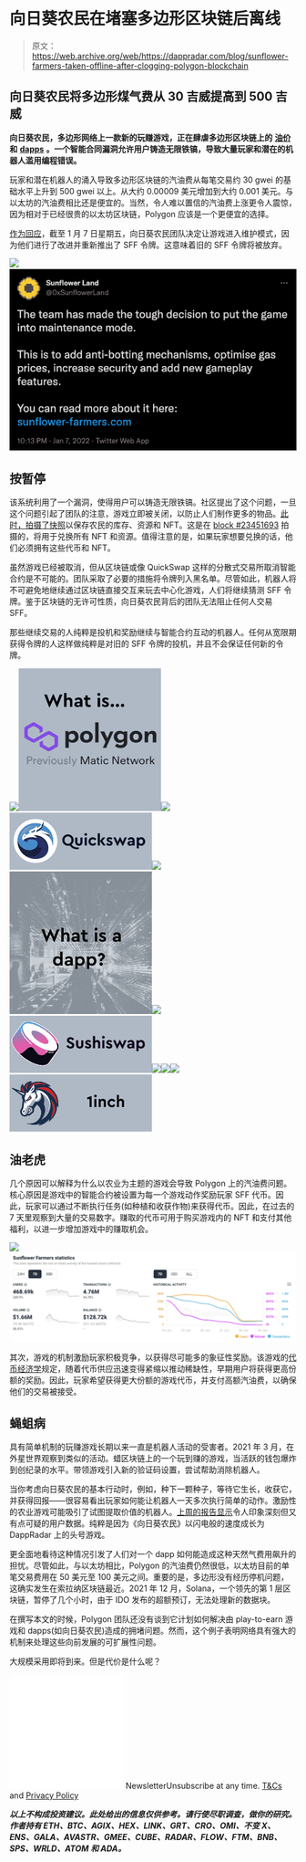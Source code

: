 # 向日葵农民在堵塞多边形区块链后离线

> 原文：<https://web.archive.org/web/https://dappradar.com/blog/sunflower-farmers-taken-offline-after-clogging-polygon-blockchain>

## 向日葵农民将多边形煤气费从 30 吉威提高到 500 吉威

**向日葵农民，多边形网络上一款新的玩赚游戏，正在肆虐多边形区块链上的** [**油价**](https://web.archive.org/web/20221202203334/https://polygonscan.com/gastracker) **和** [**dapps**](https://web.archive.org/web/20221202203334/https://twitter.com/DoubleProtocol/status/1478606054883614724) **。一个智能合同漏洞允许用户铸造无限铁镐，导致大量玩家和潜在的机器人滥用编程错误。**

玩家和潜在机器人的涌入导致多边形区块链的汽油费从每笔交易约 30 gwei 的基础水平上升到 500 gwei 以上。从大约 0.00009 美元增加到大约 0.001 美元。与以太坊的汽油费相比还是便宜的。当然，令人难以置信的汽油费上涨更令人震惊，因为相对于已经很贵的以太坊区块链，Polygon 应该是一个更便宜的选择。

[作为回应](https://web.archive.org/web/20221202203334/https://docs.sunflower-farmers.com/)，截至 1 月 7 日星期五，向日葵农民团队决定让游戏进入维护模式，因为他们进行了改进并重新推出了 SFF 令牌。这意味着旧的 SFF 令牌将被放弃。

![](img/610588fdc8053aa08fc00fe66160bb63.png)![Sunflower Farmers](img/427712e702209d411e4ff79eeea8c566.png)

## 按暂停

该系统利用了一个漏洞，使得用户可以铸造无限铁镐。社区提出了这个问题，一旦这个问题引起了团队的注意，游戏立即被关闭，以防止人们制作更多的物品。[此时，拍摄了快照](https://web.archive.org/web/20221202203334/https://polygonscan.com/block/23451693)以保存农民的库存、资源和 NFT。这是在 [block #23451693](https://web.archive.org/web/20221202203334/https://polygonscan.com/block/23451693) 拍摄的，将用于兑换所有 NFT 和资源。值得注意的是，如果玩家想要兑换的话，他们必须拥有这些代币和 NFT。

虽然游戏已经被取消，但从区块链或像 QuickSwap 这样的分散式交易所取消智能合约是不可能的。团队采取了必要的措施将令牌列入黑名单。尽管如此，机器人将不可避免地继续通过区块链直接交互来玩去中心化游戏，人们将继续猜测 SFF 令牌。鉴于区块链的无许可性质，向日葵农民背后的团队无法阻止任何人交易 SFF。

那些继续交易的人纯粹是投机和奖励继续与智能合约互动的机器人。任何从宽限期获得令牌的人这样做纯粹是对旧的 SFF 令牌的投机，并且不会保证任何新的令牌。

[](https://web.archive.org/web/20221202203334/https://dappradar.com/blog/what-is-polygon-a-simple-explanation)[![](img/87befc4a1e42119d30e207f259589417.png)<picture>![](img/9850dafef88d50680814cfead2e6e07d.png)</picture>](https://web.archive.org/web/20221202203334/https://dappradar.com/blog/what-is-polygon-a-simple-explanation)[](https://web.archive.org/web/20221202203334/https://dappradar.com/polygon/exchanges/quickswap)[![](img/41080c94dd1b2a5793c04379ea5a4a53.png)<picture>![](img/4982e5e79e92480e12079c60e0cbf5e3.png)</picture>](https://web.archive.org/web/20221202203334/https://dappradar.com/polygon/exchanges/quickswap)[](https://web.archive.org/web/20221202203334/https://dappradar.com/blog/what-is-a-dapp-on-the-blockchain)[![](img/87befc4a1e42119d30e207f259589417.png)<picture>![](img/2a5735e34a2d42c3acb8542452a012db.png)</picture>](https://web.archive.org/web/20221202203334/https://dappradar.com/blog/what-is-a-dapp-on-the-blockchain)[](https://web.archive.org/web/20221202203334/https://dappradar.com/polygon/defi/sushi)[![](img/41080c94dd1b2a5793c04379ea5a4a53.png)<picture>![](img/c98b957d8bbb12735b7e18efa0653117.png)</picture>](https://web.archive.org/web/20221202203334/https://dappradar.com/polygon/defi/sushi)[](https://web.archive.org/web/20221202203334/https://dappradar.com/blog/set-up-metamask-on-layer-2-and-avoid-ethereum-gas-fees)[![](img/87befc4a1e42119d30e207f259589417.png)<picture>![](img/3fa78c35c5589629ec2fb1a7b476936c.png)</picture>](https://web.archive.org/web/20221202203334/https://dappradar.com/blog/set-up-metamask-on-layer-2-and-avoid-ethereum-gas-fees)[](https://web.archive.org/web/20221202203334/https://dappradar.com/polygon/defi/1inch-network-on-polygon)[![](img/41080c94dd1b2a5793c04379ea5a4a53.png)<picture>![](img/825a55cc92eb027ce30ace3ab8e101d8.png)</picture>](https://web.archive.org/web/20221202203334/https://dappradar.com/polygon/defi/1inch-network-on-polygon)

## 油老虎

几个原因可以解释为什么以农业为主题的游戏会导致 Polygon 上的汽油费问题。核心原因是游戏中的智能合约被设置为每一个游戏动作奖励玩家 SFF 代币。因此，玩家可以通过不断执行任务(如种植和收获作物)来获得代币。因此，在过去的 7 天里观察到大量的交易数字。赚取的代币可用于购买游戏内的 NFT 和支付其他福利，以进一步增加游戏中的赚取机会。

![](img/f9d446eef6a46f2cbf2bcef97ec82718.png)![Sunflower Farmers](img/6b9fde42ac58016d6d93f4f73aa1ca72.png)

其次，游戏的机制激励玩家积极竞争，以获得尽可能多的象征性奖励。该游戏的[代币经济学](https://web.archive.org/web/20221202203334/https://docs.sunflower-farmers.com/tokenomics)规定，随着代币供应迅速变得紧缩以推动稀缺性，早期用户将获得更高份额的奖励。因此，玩家希望获得更大份额的游戏代币，并支付高额汽油费，以确保他们的交易被接受。

## 蝇蛆病

具有简单机制的玩赚游戏长期以来一直是机器人活动的受害者。2021 年 3 月，在外星世界观察到类似的活动。蜡区块链上的一个玩到赚的游戏，当活跃的钱包爆炸到创纪录的水平。带领游戏引入新的验证码设置，尝试帮助消除机器人。

当你考虑向日葵农民的基本行动时，例如，种下一颗种子，等待它生长，收获它，并获得回报——很容易看出玩家如何能让机器人一天多次执行简单的动作。激励性的农业游戏可能吸引了试图提取价值的机器人。[上周的报告显示](/web/20221202203334/https://dappradar.com/blog/sunflower-farmers-game-flourishes-on-polygon-blockchain/)令人印象深刻但又有点可疑的用户数据。纯粹是因为《向日葵农民》以闪电般的速度成长为 DappRadar 上的头号游戏。

更全面地看待这种情况引发了人们对一个 dapp 如何能造成这种天然气费用飙升的担忧。尽管如此，与以太坊相比，Polygon 的汽油费仍然很低，以太坊目前的单笔交易费用在 50 美元至 100 美元之间。重要的是，多边形没有经历停机问题，这确实发生在索拉纳区块链最近。2021 年 12 月，Solana，一个领先的第 1 层区块链，暂停了几个小时，由于 IDO 发布的超额预订，无法处理新的数据块。

在撰写本文的时候，Polygon 团队还没有谈到它计划如何解决由 play-to-earn 游戏和 dapps(如向日葵农民)造成的拥堵问题。然而，这个例子表明网络具有强大的机制来处理这些向前发展的可扩展性问题。

大规模采用即将到来。但是代价是什么呢？

![](img/6d5a4a2d609c56e1a5771717e54ba759.png) NewsletterUnsubscribe at any time. [T&Cs](https://web.archive.org/web/20221202203334/https://dappradar.com/terms) and [Privacy Policy](https://web.archive.org/web/20221202203334/https://dappradar.com/privacy-policy)

***以上不构成投资建议。此处给出的信息仅供参考。请行使尽职调查，做你的研究。作者持有 ETH、BTC、AGIX、HEX、LINK、GRT、CRO、OMI、不变 X、ENS、GALA、AVASTR、GMEE、CUBE、RADAR、FLOW、FTM、BNB、SPS、WRLD、ATOM 和 ADA。***